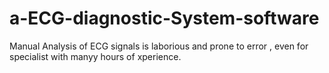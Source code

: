 # a-ECG-diagnostic-System-software
Manual Analysis of ECG signals is laborious and prone to error , even for specialist with manyy hours of xperience.
